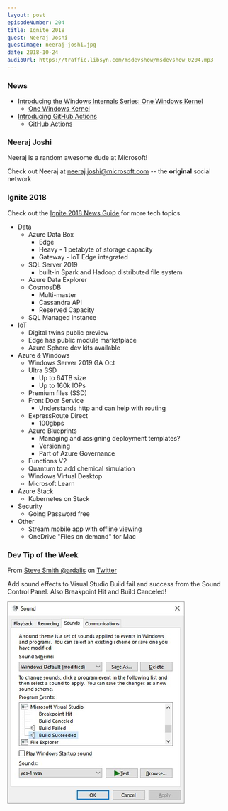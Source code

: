```yaml
---
layout: post
episodeNumber: 204
title: Ignite 2018
guest: Neeraj Joshi
guestImage: neeraj-joshi.jpg
date: 2018-10-24
audioUrl: https://traffic.libsyn.com/msdevshow/msdevshow_0204.mp3
---
```


### News

 - [Introducing the Windows Internals Series: One Windows Kernel](https://insider.windows.com/en-us/articles/category/article-categories/windows-internals/)
   - [One Windows Kernel](https://techcommunity.microsoft.com/t5/Windows-Kernel-Internals/One-Windows-Kernel/ba-p/267142)
 - [Introducing GitHub Actions](https://css-tricks.com/introducing-github-actions/)
   - [GitHub Actions](https://github.com/features/actions)

### Neeraj Joshi

Neeraj is a random awesome dude at Microsoft!

Check out Neeraj at [neeraj.joshi@microsoft.com](mailto:Neeraj.joshi@microsoft.com?subject=You%20were%20Awesome%20on%20the%20MS%20Dev%20Show) -- the **original** social network

### Ignite 2018

Check out the [Ignite 2018 News Guide](IGNITEBOOKOFNEWS-2018.pdf) for more tech topics.
 
 - Data
   - Azure Data Box
     - Edge
     - Heavy - 1 petabyte of storage capacity
     - Gateway - IoT Edge integrated
   - SQL Server 2019
     - built-in Spark and Hadoop distributed file system
   - Azure Data Explorer
   - CosmosDB
     - Multi-master
     - Cassandra API
     - Reserved Capacity
   - SQL Managed instance
 - IoT
   - Digital twins public preview
   - Edge has public module marketplace
   - Azure Sphere dev kits available
 - Azure & Windows
   - Windows Server 2019 GA Oct
   - Ultra SSD
     - Up to 64TB size
     - Up to 160k IOPs
   - Premium files (SSD)
   - Front Door Service
     - Understands http and can help with routing
   - ExpressRoute Direct
     - 100gbps
   - Azure Blueprints
     - Managing and assigning deployment templates?
     - Versioning
     - Part of Azure Governance
   - Functions V2
   - Quantum to add chemical simulation
   - Windows Virtual Desktop
   - Microsoft Learn
 - Azure Stack
   - Kubernetes on Stack
 - Security
   - Going Password free
 - Other
   - Stream mobile app with offline viewing
   - OneDrive "Files on demand" for Mac
    
### Dev Tip of the Week

 From [Steve Smith @ardalis](https:/twitter.com/ardalis) on [Twitter](https://twitter.com/ardalis/status/1051888353451417600/photo/1)

Add sound effects to Visual Studio Build fail and success from the Sound Control Panel. Also Breakpoint Hit and Build Canceled!

![Sound dialog box](sounds.jpg)